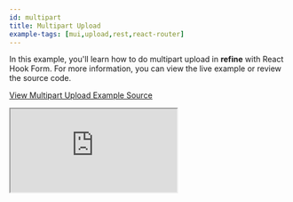 ```yaml
---
id: multipart
title: Multipart Upload
example-tags: [mui,upload,rest,react-router]
---
```


In this example, you'll learn how to do multipart upload in **refine** with React Hook Form. For more information, you can view the live example or review the source code.

[View Multipart Upload Example Source](https://github.com/pankod/refine/tree/master/examples/upload/mui/multipart)

<iframe loading="lazy" src="https://stackblitz.com//github/pankod/refine/tree/master/examples/upload/mui/multipart?embed=1&view=preview&theme=dark&preset=node"
    style={{width: "100%", height:"80vh", border: "0px", borderRadius: "8px", overflow:"hidden"}}
    title="refine-base64-upload-example"
></iframe>
